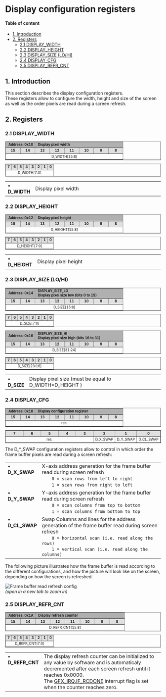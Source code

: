 <a name="top"></a>
# Display configuration registers

#### Table of content

*   [1. Introduction](#1_introduction)
*   [2. Registers](#2_registers)
    *   [2.1 DISPLAY_WIDTH](#2_1_DISPLAY_WIDTH)
    *   [2.2 DISPLAY_HEIGHT](#2_2_DISPLAY_HEIGHT)
    *   [2.3 DISPLAY_SIZE (LO/HI)](#2_3_DISPLAY_SIZE_LO_HI)
    *   [2.4 DISPLAY_CFG](#2_4_DISPLAY_CFG)
    *   [2.5 DISPLAY_REFR_CNT](#2_5_DISPLAY_REFR_CNT)

<a name="1_introduction"></a>
## 1. Introduction

This section describes the display configuration registers.  
These registers allow to configure the width, height and size of the screen as well as the order pixels are read during a screen refresh.  

<a name="2_registers"></a>
## 2. Registers

<a name="2_1_DISPLAY_WIDTH"></a>
### 2.1 DISPLAY_WIDTH

<table border="1" style="table-layout:fixed; width:100%; font-size:.8em">
  <tbody>
    <tr>
        <td colspan=2 bgcolor="#B0B0B0">&nbsp;<b>Address: 0x10</b></td>
        <td colspan=6 bgcolor="#B0B0B0">&nbsp;<b>Display pixel width</b></td>
    </tr>
    <tr>
        <td align="center" width="12.5%" bgcolor="#E0E0E0"><b>15</b></td>
        <td align="center" width="12.5%" bgcolor="#E0E0E0"><b>14</b></td>
        <td align="center" width="12.5%" bgcolor="#E0E0E0"><b>13</b></td>
        <td align="center" width="12.5%" bgcolor="#E0E0E0"><b>12</b></td>
        <td align="center" width="12.5%" bgcolor="#E0E0E0"><b>11</b></td>
        <td align="center" width="12.5%" bgcolor="#E0E0E0"><b>10</b></td>
        <td align="center" width="12.5%" bgcolor="#E0E0E0"><b>9</b></td>
        <td align="center" width="12.5%" bgcolor="#E0E0E0"><b>8</b></td>
    </tr>
    <tr>
        <td colspan=8  align="center" style="word-wrap:break-word;">D_WIDTH[15:8]</td>        <!-- 15 ... 8 -->
    </tr>
  </tbody>
</table>

<table border="1" style="table-layout:fixed; width:100%; font-size:.8em">
  <tbody>
    <tr>
        <td align="center" width="12.5%" bgcolor="#E0E0E0"><b>7</b></td>
        <td align="center" width="12.5%" bgcolor="#E0E0E0"><b>6</b></td>
        <td align="center" width="12.5%" bgcolor="#E0E0E0"><b>5</b></td>
        <td align="center" width="12.5%" bgcolor="#E0E0E0"><b>4</b></td>
        <td align="center" width="12.5%" bgcolor="#E0E0E0"><b>3</b></td>
        <td align="center" width="12.5%" bgcolor="#E0E0E0"><b>2</b></td>
        <td align="center" width="12.5%" bgcolor="#E0E0E0"><b>1</b></td>
        <td align="center" width="12.5%" bgcolor="#E0E0E0"><b>0</b></td>
    </tr>
    <tr>
        <td colspan=8  align="center" style="word-wrap:break-word;">D_WIDTH[7:0]</td>        <!-- 7 ... 0 -->
    </tr>
  </tbody>
</table>

<table border="0">
<tbody>
    <tr><td valign="top">&#8226;&emsp;<b>D_WIDTH</b></td><td style="width:100%;">Display pixel width</td></tr>
</tbody>
</table>

<a name="2_2_DISPLAY_HEIGHT"></a>
### 2.2 DISPLAY_HEIGHT

<table border="1" style="table-layout:fixed; width:100%; font-size:.8em">
  <tbody>
    <tr>
        <td colspan=2 bgcolor="#B0B0B0">&nbsp;<b>Address: 0x12</b></td>
        <td colspan=6 bgcolor="#B0B0B0">&nbsp;<b>Display pixel height</b></td>
    </tr>
    <tr>
        <td align="center" width="12.5%" bgcolor="#E0E0E0"><b>15</b></td>
        <td align="center" width="12.5%" bgcolor="#E0E0E0"><b>14</b></td>
        <td align="center" width="12.5%" bgcolor="#E0E0E0"><b>13</b></td>
        <td align="center" width="12.5%" bgcolor="#E0E0E0"><b>12</b></td>
        <td align="center" width="12.5%" bgcolor="#E0E0E0"><b>11</b></td>
        <td align="center" width="12.5%" bgcolor="#E0E0E0"><b>10</b></td>
        <td align="center" width="12.5%" bgcolor="#E0E0E0"><b>9</b></td>
        <td align="center" width="12.5%" bgcolor="#E0E0E0"><b>8</b></td>
    </tr>
    <tr>
        <td colspan=8  align="center" style="word-wrap:break-word;">D_HEIGHT[15:8]</td>        <!-- 15 ... 8 -->
    </tr>
  </tbody>
</table>

<table border="1" style="table-layout:fixed; width:100%; font-size:.8em">
  <tbody>
    <tr>
        <td align="center" width="12.5%" bgcolor="#E0E0E0"><b>7</b></td>
        <td align="center" width="12.5%" bgcolor="#E0E0E0"><b>6</b></td>
        <td align="center" width="12.5%" bgcolor="#E0E0E0"><b>5</b></td>
        <td align="center" width="12.5%" bgcolor="#E0E0E0"><b>4</b></td>
        <td align="center" width="12.5%" bgcolor="#E0E0E0"><b>3</b></td>
        <td align="center" width="12.5%" bgcolor="#E0E0E0"><b>2</b></td>
        <td align="center" width="12.5%" bgcolor="#E0E0E0"><b>1</b></td>
        <td align="center" width="12.5%" bgcolor="#E0E0E0"><b>0</b></td>
    </tr>
    <tr>
        <td colspan=8  align="center" style="word-wrap:break-word;">D_HEIGHT[7:0]</td>        <!-- 7 ... 0 -->
    </tr>
  </tbody>
</table>

<table border="0">
<tbody>
    <tr><td valign="top">&#8226;&emsp;<b>D_HEIGHT</b></td><td style="width:100%;">Display pixel height</td></tr>
</tbody>
</table>

<a name="2_3_DISPLAY_SIZE_LO_HI"></a>
### 2.3 DISPLAY_SIZE (LO/HI)

<table border="1" style="table-layout:fixed; width:100%; font-size:.8em">
  <tbody>
    <tr>
        <td colspan=2 bgcolor="#B0B0B0">&nbsp;<b>Address: 0x14</b></td>
        <td colspan=6 bgcolor="#B0B0B0">&nbsp;<b>DISPLAY_SIZE_LO<br>&nbsp;Display pixel size low (bits 0 to 15)</b></td>
    </tr>
    <tr>
        <td align="center" width="12.5%" bgcolor="#E0E0E0"><b>15</b></td>
        <td align="center" width="12.5%" bgcolor="#E0E0E0"><b>14</b></td>
        <td align="center" width="12.5%" bgcolor="#E0E0E0"><b>13</b></td>
        <td align="center" width="12.5%" bgcolor="#E0E0E0"><b>12</b></td>
        <td align="center" width="12.5%" bgcolor="#E0E0E0"><b>11</b></td>
        <td align="center" width="12.5%" bgcolor="#E0E0E0"><b>10</b></td>
        <td align="center" width="12.5%" bgcolor="#E0E0E0"><b>9</b></td>
        <td align="center" width="12.5%" bgcolor="#E0E0E0"><b>8</b></td>
    </tr>
    <tr>
        <td colspan=8  align="center" style="word-wrap:break-word;">D_SIZE[15:8]</td>        <!-- 15 ... 8 -->
    </tr>
  </tbody>
</table>

<table border="1" style="table-layout:fixed; width:100%; font-size:.8em">
  <tbody>
    <tr>
        <td align="center" width="12.5%" bgcolor="#E0E0E0"><b>7</b></td>
        <td align="center" width="12.5%" bgcolor="#E0E0E0"><b>6</b></td>
        <td align="center" width="12.5%" bgcolor="#E0E0E0"><b>5</b></td>
        <td align="center" width="12.5%" bgcolor="#E0E0E0"><b>4</b></td>
        <td align="center" width="12.5%" bgcolor="#E0E0E0"><b>3</b></td>
        <td align="center" width="12.5%" bgcolor="#E0E0E0"><b>2</b></td>
        <td align="center" width="12.5%" bgcolor="#E0E0E0"><b>1</b></td>
        <td align="center" width="12.5%" bgcolor="#E0E0E0"><b>0</b></td>
    </tr>
    <tr>
        <td colspan=8  align="center" style="word-wrap:break-word;">D_SIZE[7:0]</td>        <!-- 7 ... 0 -->
    </tr>
  </tbody>
</table>

<table border="1" style="table-layout:fixed; width:100%; font-size:.8em">
  <tbody>
    <tr>
        <td colspan=2 bgcolor="#B0B0B0">&nbsp;<b>Address: 0x16</b></td>
        <td colspan=6 bgcolor="#B0B0B0">&nbsp;<b>DISPLAY_SIZE_HI<br>&nbsp;Display pixel size high (bits 16 to 31)</b></td>
    </tr>
    <tr>
        <td align="center" width="12.5%" bgcolor="#E0E0E0"><b>15</b></td>
        <td align="center" width="12.5%" bgcolor="#E0E0E0"><b>14</b></td>
        <td align="center" width="12.5%" bgcolor="#E0E0E0"><b>13</b></td>
        <td align="center" width="12.5%" bgcolor="#E0E0E0"><b>12</b></td>
        <td align="center" width="12.5%" bgcolor="#E0E0E0"><b>11</b></td>
        <td align="center" width="12.5%" bgcolor="#E0E0E0"><b>10</b></td>
        <td align="center" width="12.5%" bgcolor="#E0E0E0"><b>9</b></td>
        <td align="center" width="12.5%" bgcolor="#E0E0E0"><b>8</b></td>
    </tr>
    <tr>
        <td colspan=8  align="center" style="word-wrap:break-word;">D_SIZE[31:24]</td>        <!-- 15 ... 8 -->
    </tr>
  </tbody>
</table>

<table border="1" style="table-layout:fixed; width:100%; font-size:.8em">
  <tbody>
    <tr>
        <td align="center" width="12.5%" bgcolor="#E0E0E0"><b>7</b></td>
        <td align="center" width="12.5%" bgcolor="#E0E0E0"><b>6</b></td>
        <td align="center" width="12.5%" bgcolor="#E0E0E0"><b>5</b></td>
        <td align="center" width="12.5%" bgcolor="#E0E0E0"><b>4</b></td>
        <td align="center" width="12.5%" bgcolor="#E0E0E0"><b>3</b></td>
        <td align="center" width="12.5%" bgcolor="#E0E0E0"><b>2</b></td>
        <td align="center" width="12.5%" bgcolor="#E0E0E0"><b>1</b></td>
        <td align="center" width="12.5%" bgcolor="#E0E0E0"><b>0</b></td>
    </tr>
    <tr>
        <td colspan=8  align="center" style="word-wrap:break-word;">D_SIZE[23:16]</td>        <!-- 7 ... 0 -->
    </tr>
  </tbody>
</table>

<table border="0">
<tbody>
    <tr><td valign="top">&#8226;&emsp;<b>D_SIZE</b></td><td style="width:100%;">Display pixel size (must be equal to D_WIDTH*D_HEIGHT )</td></tr>
</tbody>
</table>

<a name="2_4_DISPLAY_CFG"></a>
### 2.4 DISPLAY_CFG

<table border="1" style="table-layout:fixed; width:100%; font-size:.8em">
  <tbody>
    <tr>
        <td colspan=2 bgcolor="#B0B0B0">&nbsp;<b>Address: 0x18</b></td>
        <td colspan=6 bgcolor="#B0B0B0">&nbsp;<b>Display configuration register</b></td>
    </tr>
    <tr>
        <td align="center" width="12.5%" bgcolor="#E0E0E0"><b>15</b></td>
        <td align="center" width="12.5%" bgcolor="#E0E0E0"><b>14</b></td>
        <td align="center" width="12.5%" bgcolor="#E0E0E0"><b>13</b></td>
        <td align="center" width="12.5%" bgcolor="#E0E0E0"><b>12</b></td>
        <td align="center" width="12.5%" bgcolor="#E0E0E0"><b>11</b></td>
        <td align="center" width="12.5%" bgcolor="#E0E0E0"><b>10</b></td>
        <td align="center" width="12.5%" bgcolor="#E0E0E0"><b>9</b></td>
        <td align="center" width="12.5%" bgcolor="#E0E0E0"><b>8</b></td>
    </tr>
    <tr>
        <td colspan=8  align="center" style="word-wrap:break-word;">res.</td>        <!-- 15 ... 8 -->
    </tr>
  </tbody>
</table>

<table border="1" style="table-layout:fixed; width:100%; font-size:.8em">
  <tbody>
    <tr>
        <td align="center" width="12.5%" bgcolor="#E0E0E0"><b>7</b></td>
        <td align="center" width="12.5%" bgcolor="#E0E0E0"><b>6</b></td>
        <td align="center" width="12.5%" bgcolor="#E0E0E0"><b>5</b></td>
        <td align="center" width="12.5%" bgcolor="#E0E0E0"><b>4</b></td>
        <td align="center" width="12.5%" bgcolor="#E0E0E0"><b>3</b></td>
        <td align="center" width="12.5%" bgcolor="#E0E0E0"><b>2</b></td>
        <td align="center" width="12.5%" bgcolor="#E0E0E0"><b>1</b></td>
        <td align="center" width="12.5%" bgcolor="#E0E0E0"><b>0</b></td>
    </tr>
    <tr>
        <td colspan=5  align="center" style="word-wrap:break-word;">res.</td>         <!-- 7 ... 3 -->
        <td colspan=1  align="center" style="word-wrap:break-word;">D_X_SWAP</td>     <!-- 2       -->
        <td colspan=1  align="center" style="word-wrap:break-word;">D_Y_SWAP</td>     <!-- 1       -->
        <td colspan=1  align="center" style="word-wrap:break-word;">D_CL_SWAP</td>    <!-- 0       -->
    </tr>
  </tbody>
</table>
The D_*_SWAP configuration registers allow to control in which order the frame buffer pixels are read during a screen refresh:

<table border="0">
<tbody>
    <tr><td valign="top">&#8226;&emsp;<b>D_X_SWAP  </b></td><td style="width:100%;">X-axis address generation for the frame buffer read during screen refresh<br>
                                                       &emsp;&emsp;<code>0 = scan rows from left to right</code><br>
                                                       &emsp;&emsp;<code>1 = scan rows from right to left</code></td></tr>
    <tr><td valign="top">&#8226;&emsp;<b>D_Y_SWAP  </b></td><td>Y-axis address generation for the frame buffer read during screen refresh<br>
                                                       &emsp;&emsp;<code>0 = scan columns from top to bottom</code><br>
                                                       &emsp;&emsp;<code>1 = scan columns from bottom to top</code></td></tr>
    <tr><td valign="top">&#8226;&emsp;<b>D_CL_SWAP </b></td><td>Swap Columns and lines for the address generation of the frame buffer read during screen refresh<br>
                                                       &emsp;&emsp;<code>0 = horizontal scan (i.e. read along the rows)</code><br>
                                                       &emsp;&emsp;<code>1 = vertical scan (i.e. read along the columns)</code></td></tr>
</tbody>
</table>

The following picture illustrates how the frame buffer is read according to the different configurations, and how the picture will look like on the screen, depending on how the screen is refreshed.

![Frame buffer read refresh config](https://raw.githubusercontent.com/olgirard/opengfx430/master/doc/images/display_cfg.png "Frame buffer read refresh config")  
_(open in a new tab to zoom in)_

<a name="2_5_DISPLAY_REFR_CNT"></a>
### 2.5 DISPLAY_REFR_CNT

<table border="1" style="table-layout:fixed; width:100%; font-size:.8em">
  <tbody>
    <tr>
        <td colspan=2 bgcolor="#B0B0B0">&nbsp;<b>Address: 0x1A</b></td>
        <td colspan=6 bgcolor="#B0B0B0">&nbsp;<b>Display refresh counter</b></td>
    </tr>
    <tr>
        <td align="center" width="12.5%" bgcolor="#E0E0E0"><b>15</b></td>
        <td align="center" width="12.5%" bgcolor="#E0E0E0"><b>14</b></td>
        <td align="center" width="12.5%" bgcolor="#E0E0E0"><b>13</b></td>
        <td align="center" width="12.5%" bgcolor="#E0E0E0"><b>12</b></td>
        <td align="center" width="12.5%" bgcolor="#E0E0E0"><b>11</b></td>
        <td align="center" width="12.5%" bgcolor="#E0E0E0"><b>10</b></td>
        <td align="center" width="12.5%" bgcolor="#E0E0E0"><b>9</b></td>
        <td align="center" width="12.5%" bgcolor="#E0E0E0"><b>8</b></td>
    </tr>
    <tr>
        <td colspan=8  align="center" style="word-wrap:break-word;">D_REFR_CNT[15:8]</td>        <!-- 15 ... 8 -->
    </tr>
  </tbody>
</table>

<table border="1" style="table-layout:fixed; width:100%; font-size:.8em">
  <tbody>
    <tr>
        <td align="center" width="12.5%" bgcolor="#E0E0E0"><b>7</b></td>
        <td align="center" width="12.5%" bgcolor="#E0E0E0"><b>6</b></td>
        <td align="center" width="12.5%" bgcolor="#E0E0E0"><b>5</b></td>
        <td align="center" width="12.5%" bgcolor="#E0E0E0"><b>4</b></td>
        <td align="center" width="12.5%" bgcolor="#E0E0E0"><b>3</b></td>
        <td align="center" width="12.5%" bgcolor="#E0E0E0"><b>2</b></td>
        <td align="center" width="12.5%" bgcolor="#E0E0E0"><b>1</b></td>
        <td align="center" width="12.5%" bgcolor="#E0E0E0"><b>0</b></td>
    </tr>
    <tr>
        <td colspan=8  align="center" style="word-wrap:break-word;">D_REFR_CNT[7:0]</td>        <!-- 7 ... 0 -->
    </tr>
  </tbody>
</table>

<table border="0">
<tbody>
    <tr><td valign="top">&#8226;&emsp;<b>D_REFR_CNT  </b></td><td style="width:100%;">The display refresh counter can be initialized to 
                                                                  any value by software and is automaticaly decremented after each
                                                                  screen refresh until it reaches 0x0000.<br>
                                                                  The <a href="https://github.com/olgirard/opengfx430/blob/master/doc/md/global_control.md#2_3_GFX_IRQ">GFX_IRQ.IF_RCDONE</a> interrupt flag is set when the counter reaches zero. </td></tr>
</tbody>
</table>

